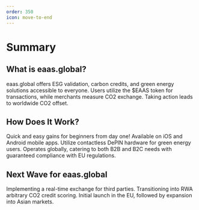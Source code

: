 ```yaml
---
order: 350
icon: move-to-end
---
```


# Summary

## What is eaas.global?

eaas.global offers ESG validation, carbon credits, and green energy solutions accessible to everyone.
Users utilize the $EAAS token for transactions, while merchants measure CO2 exchange.
Taking action leads to worldwide CO2 offset.

## How Does It Work?

Quick and easy gains for beginners from day one! Available on iOS and Android mobile apps.
Utilize contactless DePIN hardware for green energy users.
Operates globally, catering to both B2B and B2C needs with guaranteed compliance with EU regulations.

## Next Wave for eaas.global

Implementing a real-time exchange for third parties.
Transitioning into RWA arbitrary CO2 credit scoring.
Initial launch in the EU, followed by expansion into Asian markets.

